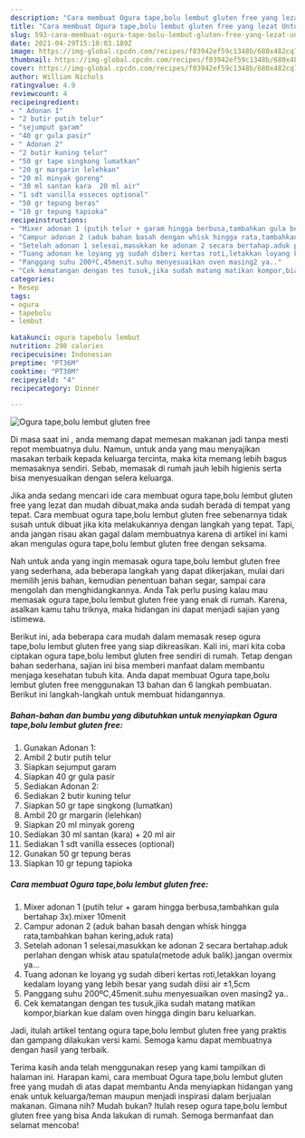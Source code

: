 ```yaml
---
description: "Cara membuat Ogura tape,bolu lembut gluten free yang lezat Untuk Jualan"
title: "Cara membuat Ogura tape,bolu lembut gluten free yang lezat Untuk Jualan"
slug: 593-cara-membuat-ogura-tape-bolu-lembut-gluten-free-yang-lezat-untuk-jualan
date: 2021-04-29T15:10:03.189Z
image: https://img-global.cpcdn.com/recipes/f03942ef59c1348b/680x482cq70/ogura-tapebolu-lembut-gluten-free-foto-resep-utama.jpg
thumbnail: https://img-global.cpcdn.com/recipes/f03942ef59c1348b/680x482cq70/ogura-tapebolu-lembut-gluten-free-foto-resep-utama.jpg
cover: https://img-global.cpcdn.com/recipes/f03942ef59c1348b/680x482cq70/ogura-tapebolu-lembut-gluten-free-foto-resep-utama.jpg
author: William Nichols
ratingvalue: 4.9
reviewcount: 4
recipeingredient:
- " Adonan 1"
- "2 butir putih telur"
- "sejumput garam"
- "40 gr gula pasir"
- " Adonan 2"
- "2 butir kuning telur"
- "50 gr tape singkong lumatkan"
- "20 gr margarin lelehkan"
- "20 ml minyak goreng"
- "30 ml santan kara  20 ml air"
- "1 sdt vanilla esseces optional"
- "50 gr tepung beras"
- "10 gr tepung tapioka"
recipeinstructions:
- "Mixer adonan 1 (putih telur + garam hingga berbusa,tambahkan gula bertahap 3x).mixer 10menit"
- "Campur adonan 2 (aduk bahan basah dengan whisk hingga rata,tambahkan bahan kering,aduk rata)"
- "Setelah adonan 1 selesai,masukkan ke adonan 2 secara bertahap.aduk perlahan dengan whisk atau spatula(metode aduk balik).jangan overmix ya..."
- "Tuang adonan ke loyang yg sudah diberi kertas roti,letakkan loyang kedalam loyang yang lebih besar yang sudah diisi air ±1,5cm"
- "Panggang suhu 200ºC,45menit.suhu menyesuaikan oven masing2 ya.."
- "Cek kematangan dengan tes tusuk,jika sudah matang matikan kompor,biarkan kue dalam oven hingga dingin baru keluarkan."
categories:
- Resep
tags:
- ogura
- tapebolu
- lembut

katakunci: ogura tapebolu lembut 
nutrition: 298 calories
recipecuisine: Indonesian
preptime: "PT36M"
cooktime: "PT30M"
recipeyield: "4"
recipecategory: Dinner

---
```



![Ogura tape,bolu lembut gluten free](https://img-global.cpcdn.com/recipes/f03942ef59c1348b/680x482cq70/ogura-tapebolu-lembut-gluten-free-foto-resep-utama.jpg)

Di masa  saat ini , anda memang dapat memesan makanan jadi tanpa mesti repot membuatnya dulu. Namun, untuk anda yang mau menyajikan masakan terbaik kepada keluarga tercinta, maka kita memang lebih bagus memasaknya sendiri. Sebab, memasak di rumah jauh lebih higienis serta bisa menyesuaikan dengan selera keluarga.

Jika anda sedang mencari ide cara membuat ogura tape,bolu lembut gluten free yang lezat dan mudah dibuat,maka anda sudah berada di tempat yang tepat. Cara membuat ogura tape,bolu lembut gluten free  sebenarnya tidak susah untuk dibuat jika kita melakukannya dengan langkah yang tepat. Tapi, anda jangan risau akan gagal dalam membuatnya 
karena di artikel ini kami akan mengulas ogura tape,bolu lembut gluten free dengan seksama.  



Nah untuk anda yang ingin memasak ogura tape,bolu lembut gluten free yang sederhana, ada beberapa langkah yang dapat dikerjakan, mulai dari memilih jenis bahan, kemudian penentuan bahan segar, sampai cara mengolah dan menghidangkannya. Anda Tak perlu pusing kalau mau memasak ogura tape,bolu lembut gluten free yang enak di rumah. Karena, asalkan kamu  tahu triknya, maka hidangan ini dapat menjadi sajian yang istimewa.

Berikut ini, ada beberapa cara mudah dalam memasak resep ogura tape,bolu lembut gluten free yang siap dikreasikan. Kali ini, mari kita coba ciptakan ogura tape,bolu lembut gluten free sendiri di rumah. Tetap dengan bahan sederhana, sajian ini bisa memberi manfaat dalam membantu menjaga kesehatan tubuh kita. Anda dapat membuat Ogura tape,bolu lembut gluten free menggunakan 13 bahan dan 6 langkah pembuatan. Berikut ini langkah-langkah untuk membuat hidangannya.

<!--inarticleads1-->

##### Bahan-bahan dan bumbu yang dibutuhkan untuk menyiapkan Ogura tape,bolu lembut gluten free:

1. Gunakan  Adonan 1:
1. Ambil 2 butir putih telur
1. Siapkan sejumput garam
1. Siapkan 40 gr gula pasir
1. Sediakan  Adonan 2:
1. Sediakan 2 butir kuning telur
1. Siapkan 50 gr tape singkong (lumatkan)
1. Ambil 20 gr margarin (lelehkan)
1. Siapkan 20 ml minyak goreng
1. Sediakan 30 ml santan (kara) + 20 ml air
1. Sediakan 1 sdt vanilla esseces (optional)
1. Gunakan 50 gr tepung beras
1. Siapkan 10 gr tepung tapioka




<!--inarticleads2-->

##### Cara membuat Ogura tape,bolu lembut gluten free:

1. Mixer adonan 1 (putih telur + garam hingga berbusa,tambahkan gula bertahap 3x).mixer 10menit
1. Campur adonan 2 (aduk bahan basah dengan whisk hingga rata,tambahkan bahan kering,aduk rata)
1. Setelah adonan 1 selesai,masukkan ke adonan 2 secara bertahap.aduk perlahan dengan whisk atau spatula(metode aduk balik).jangan overmix ya...
1. Tuang adonan ke loyang yg sudah diberi kertas roti,letakkan loyang kedalam loyang yang lebih besar yang sudah diisi air ±1,5cm
1. Panggang suhu 200ºC,45menit.suhu menyesuaikan oven masing2 ya..
1. Cek kematangan dengan tes tusuk,jika sudah matang matikan kompor,biarkan kue dalam oven hingga dingin baru keluarkan.




Jadi, itulah artikel tentang  ogura tape,bolu lembut gluten free  yang praktis dan gampang dilakukan versi kami. Semoga kamu dapat membuatnya dengan hasil yang terbaik. 

Terima kasih anda telah menggunakan resep yang kami tampilkan di halaman ini. Harapan kami, cara membuat  Ogura tape,bolu lembut gluten free yang mudah di atas dapat membantu Anda menyiapkan hidangan yang enak untuk keluarga/teman maupun menjadi inspirasi dalam berjualan makanan. Gimana nih? Mudah bukan? Itulah resep ogura tape,bolu lembut gluten free yang bisa Anda lakukan di rumah. Semoga bermanfaat dan selamat mencoba!


